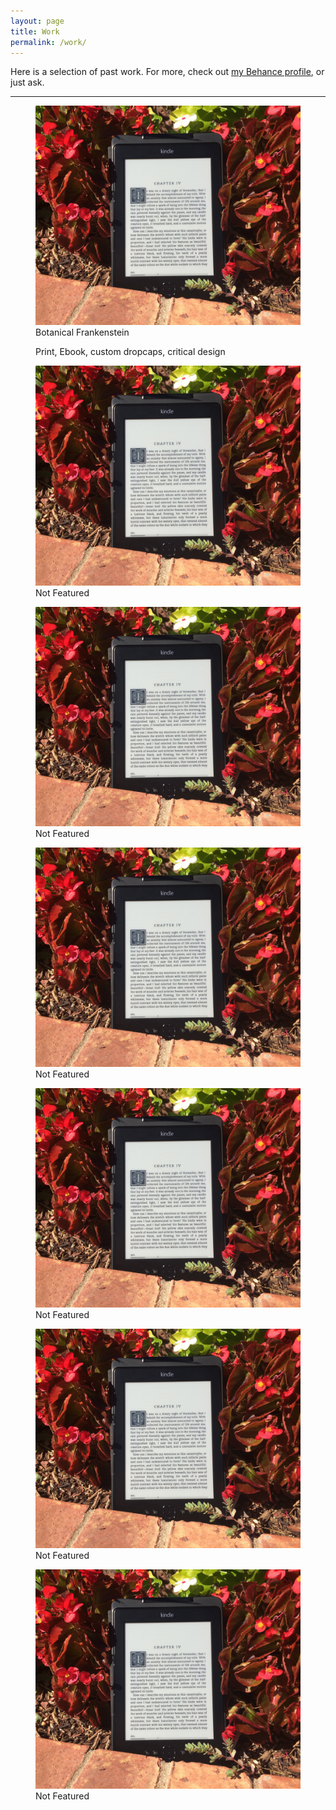 ```yaml
---
layout: page
title: Work
permalink: /work/
---
```


<p>Here is a selection of past work. For more, check out <a href="http://www.behance.net/phillipgessert">my Behance profile</a>, or just ask.</p>
<hr />
<div id="gallery">
	<figure>
		<!--<div id="folio-1"></div>-->
		<img src="/img/portfolio/placeholder-thumbnail.jpg" alt="">
		<figcaption>
		<nav>Botanical Frankenstein</nav>
		<p>Print, Ebook, custom dropcaps, critical design</p>
		</figcaption>
	</figure>
	<figure>
		<!--<div id="folio-2"></div>-->
		<img src="/img/portfolio/placeholder-thumbnail.jpg" alt="">
		<figcaption>Not Featured</figcaption>
	</figure>
	<figure>
		<!--<div id="folio-3"></div>-->
		<img src="/img/portfolio/placeholder-thumbnail.jpg" alt="">
		<figcaption>Not Featured</figcaption>
	</figure>
	<figure>
		<!--<div id="folio-4"></div>-->
		<img src="/img/portfolio/placeholder-thumbnail.jpg" alt="">
		<figcaption>Not Featured</figcaption>
	</figure>
	<figure>
		<!--<div id="folio-5"></div>-->
		<img src="/img/portfolio/placeholder-thumbnail.jpg" alt="">
		<figcaption>Not Featured</figcaption>
	</figure>
	<figure>
		<!--<div id="folio-6"></div>-->
		<img src="/img/portfolio/placeholder-thumbnail.jpg" alt="">
		<figcaption>Not Featured</figcaption>
	</figure>
	<figure>
		<!--<div id="folio-7"></div>-->
		<img src="/img/portfolio/placeholder-thumbnail.jpg" alt="">
		<figcaption>Not Featured</figcaption>
	</figure>
</div>